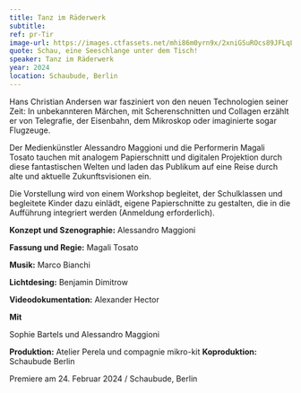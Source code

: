 ```yaml
---
title: Tanz im Räderwerk
subtitle: 
ref: pr-Tir
image-url: https://images.ctfassets.net/mhi86m0yrn9x/2xniGSuROcs89JFLqLAna5/de8ffa21335307fee6d4d04c0684091d/raederwerk.jpg
quote: Schau, eine Seeschlange unter dem Tisch!
speaker: Tanz im Räderwerk
year: 2024
location: Schaubude, Berlin
---
```


Hans Christian Andersen war fasziniert von den neuen Technologien seiner Zeit: In unbekannteren Märchen, mit Scherenschnitten und Collagen erzählt er von Telegrafie, der Eisenbahn, dem Mikroskop oder imaginierte sogar Flugzeuge. 

Der Medienkünstler Alessandro Maggioni und die Performerin Magali Tosato tauchen mit analogem Papierschnitt und digitalen Projektion durch diese fantastischen Welten und laden das Publikum auf eine Reise durch alte und aktuelle Zukunftsvisionen ein.

Die Vorstellung wird von einem Workshop begleitet, der Schulklassen und begleitete Kinder dazu einlädt, eigene Papierschnitte zu gestalten, die in die Aufführung integriert werden (Anmeldung erforderlich).


**Konzept und Szenographie:** Alessandro Maggioni 

**Fassung und Regie:** Magali Tosato

**Musik:** Marco Bianchi

**Lichtdesing:** Benjamin Dimitrow

**Videodokumentation:** Alexander Hector



**Mit**

Sophie Bartels und Alessandro Maggioni

**Produktion:** Atelier Perela und compagnie mikro-kit
**Koproduktion:** Schaubude Berlin


Premiere am 24. Februar 2024 / Schaubude, Berlin 
